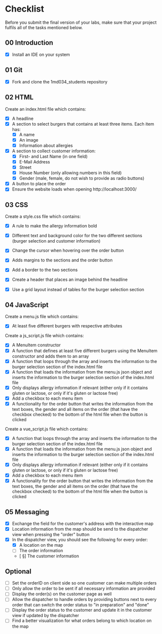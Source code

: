 # Checklist

Before you submit the final version of your labs, make sure that your project fulfils all of the tasks mentioned below.

## 00 Introduction

- [X] Install an IDE on your system

## 01 Git

- [X] Fork and clone the 1md034_students repository


## 02 HTML

Create an index.html file which contains:
- [X] A headline
- [X] A section to select burgers that contains at least three items. Each item has:
	- [X] A name
	- [X] An image
	- [X] Information about allergies 
- [X] A section to collect customer information:
	- [X] First- and Last Name (in one field)
	- [X] E-Mail Address
	- [X] Street
	- [X] House Number (only allowing numbers in this field)
	- [X] Gender (male, female, do not wish to provide as radio buttons)
- [X] A button to place the order
- [X] Ensure the website loads when opening http://localhost:3000/

## 03 CSS

Create a style.css file which contains:
- [X] A rule to make the allergy information bold
- [X] Different text and background color for the two different sections (burger selection and customer information)
- [X] Change the cursor when hovering over the order button
- [X] Adds margins to the sections and the order button
- [X] Add a border to the two sections
- [X] Create a header that places an image behind the headline
- [X] Use a grid layout instead of tables for the burger selection section


## 04 JavaScript

Create a menu.js file which contains:
- [X] At least five different burgers with respective attributes

Create a js_script.js file which contains:
- [X] A MenuItem constructor 
- [X] A function that defines at least five different burgers using the MenuItem constructor and adds them to an array
- [X] A function that loops through the array and inserts the information to the burger selection section of the index.html file
- [X] A function that loads the information from the menu.js json object and inserts the information to the burger selection section of the index.html file
- [X] Only displays allergy information if relevant (either only if it contains gluten or lactose, or only if it's gluten or lactose free)
- [X] Add a checkbox to each menu item
- [X] A functionality for the order button that writes the information from the text boxes, the gender and all items on the order (that have the checkbox checked) to the bottom of the html file when the button is clicked

Create a vue_script.js file which contains:
- [X] A function that loops through the array and inserts the information to the burger selection section of the index.html file
- [X] A function that loads the information from the menu.js json object and inserts the information to the burger selection section of the index.html file
- [X] Only displays allergy information if relevant (either only if it contains gluten or lactose, or only if it's gluten or lactose free)
- [X] Add a checkbox to each menu item
- [X] A functionality for the order button that writes the information from the text boxes, the gender and all items on the order (that have the checkbox checked) to the bottom of the html file when the button is clicked

## 05 Messaging

- [X] Exchange the field for the customer's address with the interactive map
- [X] Location information from the map should be send to the dispatcher view when pressing the "order" button
- [X] In the dispatcher view, you should see the following for every order:
    - [X] A location on the map
    - [ ] The order information
    - [ §] The customer information
    
## Optional
- [ ] Set the orderID on client side so one customer can make multiple orders
- [ ] Only allow the order to be sent if all necessary information are provided
- [ ] Display the order(s) on the customer page as well
- [ ] Allow the dispatcher to handle orders by providing buttons next to every order that can switch the order status to "in preparation" and "done"
- [ ] Display the order status to the customer and update it in the customer view if updated by the dispatcher
- [ ] Find a better visualization for what orders belong to which location on the map

